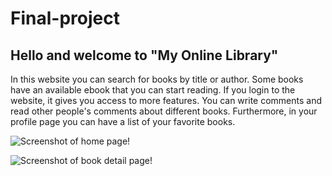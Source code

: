 # Final-project
## Hello and welcome to "My Online Library"

In this website you can search for books by title or author. Some books have an available ebook that you can start reading. If you login to the website, it gives you access to more features. You can write comments and read other people's comments about different books. Furthermore, in your profile page you can have a list of your favorite books.

![Screenshot of home page!](/images/screenshot1.jpg "home page")

![Screenshot of book detail page!](/images/screenshot2.jpg "detail page")

